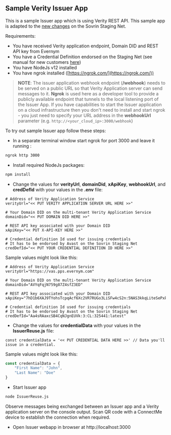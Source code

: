 ## Sample Verity Issuer App

This is a sample Issuer app which is using Verity REST API. This sample app is adapted to the [new changes](https://gitlab.com/evernym/verity/verity-sdk/-/tree/main/docs/new-customers) on the Sovrin Staging Net.

Requirements:
- You have received Verity application endpoint, Domain DID and REST API key from Evernym
- You have a Credential Definition endorsed on the Staging Net (see manual for new customers [here](https://gitlab.com/evernym/verity/verity-sdk/-/tree/main/docs/new-customers))
- You have NodeJs v12 installed
- You have ngrok installed ([https://ngrok.com/](https://ngrok.com/))

> **NOTE**: The issuer application webhook endpoint (**/webhook**) needs to be served on a public URL so that Verity Application server can send messages to it. **Ngrok** is used here as a developer tool to provide a publicly available endpoint that tunnels to the local listening port of the Issuer App. If you have capabilities to start the Issuer application on a cloud infrastructure then you don't need to install and start ngrok - you just need to specify your URL address in the **webhookUrl** parameter (e.g. `http://<your_cloud_ip>:3000/webhook`)

To try out sample Issuer app follow these steps:
- In a separate terminal window start ngrok for port 3000 and leave it running :
```sh
ngrok http 3000
```
- Install required NodeJs packages:
```sh
npm install
```
- Change the values for **verityUrl**, **domainDid**, **xApiKey**, **webhookUrl**, and **credDefId** with your values in the **.env** file:
```
# Address of Verity Application Service
verityUrl="<< PUT VERITY APPLICATION SERVER URL HERE >>"

# Your Domain DID on the multi-tenant Verity Application Service
domainDid="<< PUT DOMAIN DID HERE >>"

# REST API key associated with your Domain DID
xApiKey="<< PUT X-API-KEY HERE >>"

# Credential definition Id used for issuing credentials 
# It has to be endorsed by Avast on the Sovrin Staging Net
credDefId="<< PUT YOUR CREDENTIAL DEFINITION ID HERE >>"
```
Sample values might look like this:
```
# Address of Verity Application Service
verityUrl="https://vas.pps.evernym.com"

# Your Domain DID on the multi-tenant Verity Application Service
domainDid="AVYqFqjN759g87Z4sfZ3ED"

# REST API key associated with your Domain DID
xApiKey="7hD1b6XAJ9TYohsTcpqAcf6Xc2VR7RUGo3LiSFw4cS2n:5NAS3kkqLiteSePxk6tAhGsfdXnniX1ZM8xDjhwJiVFCwak7sUmuJiof7GwkJx6PV3yUCQwruRpxNpqq8FNvn69H"

# Credential definition Id used for issuing credentials 
# It has to be endorsed by Avast on the Sovrin Staging Net
credDefId="Aa4sRAaxcSB4CqNJgnEUVk:3:CL:325441:latest"
```

- Change the values for **credentialData** with your values in the **IssuerReuse.js** file:
```
const credentialData = '<< PUT CREDENTIAL DATA HERE >>' // Data you'll issue in a credential.
```
Sample values might look like this:
```javascript
const credentialData = {
    "First Name": "John", 
    "Last Name": "Doe"
}
```
- Start Issuer app
```sh
node IssuerReuse.js
```
Observe messages being exchanged between an Issuer app and a Verity application server on the console output. Scan QR code with a ConnectMe device to establish the connection when required.
- Open Issuer webapp in browser at http://localhost:3000
  